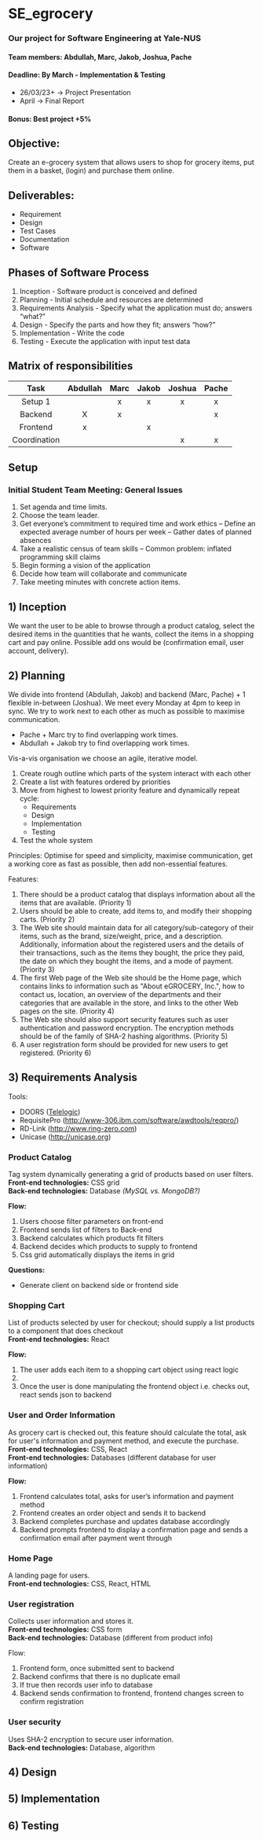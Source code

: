 # SE_egrocery
### Our project for Software Engineering at Yale-NUS
#### Team members: Abdullah, Marc, Jakob, Joshua, Pache
#### Deadline:   By March - Implementation & Testing
- 26/03/23+ -> Project Presentation
- April -> Final Report
#### Bonus: Best project +5%

## Objective:
Create an e-grocery system that allows users to shop for grocery items, put them in a basket, (login) and purchase them online.

## Deliverables:
- Requirement
- Design
- Test Cases
- Documentation
- Software

## Phases of Software Process
1. Inception - Software product is conceived and defined
2. Planning - Initial schedule and resources are determined
3. Requirements Analysis - Specify what the application must do; answers “what?”
4. Design - Specify the parts and how they fit; answers “how?”
5. Implementation - Write the code
6. Testing - Execute the application with input test data

## Matrix of responsibilities
|   Task   | Abdullah |   Marc   |  Jakob   |  Joshua  |  Pache   |
| :------: | :------: | :------: | :------: | :------: | :------: |
|  Setup 1 |          |     x     |     x    |      x   |      x   |
|  Backend |    X     |      x    |          |          |    x      |
|  Frontend |    x      |         |      x    |          |         |
|   Coordination |          |          |          |      x    |    x      |

## Setup

### Initial Student Team Meeting: General Issues
1. Set agenda and time limits.
2. Choose the team leader. 
3. Get everyone’s commitment to required time and work ethics
– Define an expected average number of hours per week
– Gather dates of planned absences
4. Take a realistic census of team skills
– Common problem: inflated programming skill claims
5. Begin forming a vision of the application
6. Decide how team will collaborate and communicate
7. Take meeting minutes with concrete action items.
   
## 1) Inception
We want the user to be able to browse through a product catalog, select the desired items in the quantities that he wants, collect the items in a shopping cart and pay online. Possible add ons would be (confirmation email, user account, delivery).

## 2) Planning
We divide into frontend (Abdullah, Jakob) and backend (Marc, Pache) + 1 flexible in-between (Joshua).
We meet every Monday at 4pm to keep in sync. We try to work next to each other as much as possible to maximise communication.
- Pache + Marc try to find overlapping work times.
- Abdullah + Jakob try to find overlapping work times.

Vis-a-vis organisation we choose an agile, iterative model.
1) Create rough outline which parts of the system interact with each other
2) Create a list with features ordered by priorities
3) Move from highest to lowest priority feature and dynamically repeat cycle:
   - Requirements
   - Design
   - Implementation
   - Testing
4) Test the whole system

Principles: Optimise for speed and simplicity, maximise communication, get a working core as fast as possible, then add non-essential features.

Features:
1. There should be a product catalog that displays information about all the items that are 
available. (Priority 1)
2. Users should be able to create, add items to, and modify their shopping carts. (Priority 2)
3. The Web site should maintain data for all category/sub-category of their items, such as the 
brand, size/weight, price, and a description. Additionally, information about the registered 
users and the details of their transactions, such as the items they bought, the price they 
paid, the date on which they bought the items, and a mode of payment. (Priority 3)
4. The first Web page of the Web site should be the Home page, which contains links to 
information such as "About eGROCERY, Inc.", how to contact us, location, an overview of 
the departments and their categories that are available in the store, and links to the other 
Web pages on the site. (Priority 4)
5. The Web site should also support security features such as user authentication and 
password encryption. The encryption methods should be of the family of SHA-2 hashing 
algorithms.  (Priority 5)
6. A user registration form should be provided for new users to get registered.  (Priority 6)


## 3) Requirements Analysis
Tools:
- DOORS ([Telelogic](http://www.telelogic/))
- RequisitePro (http://www-306.ibm.com/software/awdtools/reqpro/)
- RD-Link (http://www.ring-zero.com)
- Unicase (http://unicase.org)


### Product Catalog
Tag system dynamically generating a grid of products based on user filters.<br>
**Front-end technologies:** CSS grid<br>
**Back-end technologies:** Database *(MySQL vs. MongoDB?)*<br>

**Flow:**
<ol>
<li>Users choose filter parameters on front-end</li>
<li>Frontend sends list of filters to Back-end</li>
<li>Backend calculates which products fit filters</li>
<li>Backend decides which products to supply to frontend</li>
<li>Css grid automatically displays the items in grid</li>
</ol>

**Questions:**
<ul>
<li>Generate client on backend side or frontend side</li>
</ul>

### Shopping Cart
List of products selected by user for checkout; should supply a list products to a component that does checkout<br>
**Front-end technologies:** React<br>

**Flow:**
<ol>
<li>The user adds each item to a shopping cart object using react logic<li>
<li>Once the user is done manipulating the frontend object i.e. checks out, react sends json to backend</li>
</ol>

### User and Order Information
As grocery cart is checked out, this feature should calculate the total, ask for user's information and payment method, and execute the purchase.<br>
**Front-end technologies:** CSS, React<br>
**Front-end technologies:** Databases (different database for user information)<br>

**Flow:**
<ol>
<li>Frontend calculates total, asks for user’s information and payment method</li>
<li>Frontend creates an order object and sends it to backend</li>
<li>Backend completes purchase and updates database accordingly</li>
<li>Backend prompts frontend to display a confirmation page and sends a confirmation email after payment went through</li>
</ol>

### Home Page
A landing page for users.<br>
**Front-end technologies:** CSS, React, HTML<br>

### User registration
Collects user information and stores it.<br>
**Front-end technologies:** CSS form<br>
**Back-end technologies:** Database (different from product info)<br>

Flow:
<ol>
<li>Frontend form, once submitted sent to backend</li>
<li>Backend confirms that there is no duplicate email</li>
<li>If true then records user info to database</li>
<li>Backend sends confirmation to frontend, frontend changes screen to confirm registration</li>
</ol>

### User security
Uses SHA-2 encryption to secure user information.<br>
**Back-end technologies:** Database, algorithm<br>

## 4) Design

## 5) Implementation

## 6) Testing
